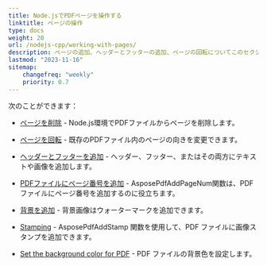 ```yaml
---
title: Node.jsでPDFページを操作する
linktitle: ページの操作
type: docs
weight: 20
url: /nodejs-cpp/working-with-pages/
description: ページの追加、ヘッダーとフッターの追加、ページの回転についてこのセクションで知ることができます。Aspose.PDF for Node.js via C++がこのトピックのすべての詳細を説明します。
lastmod: "2023-11-16"
sitemap:
    changefreq: "weekly"
    priority: 0.7
---
```


次のことができます：

- [ページを削除](/pdf/nodejs-cpp/delete-pages/) - Node.js環境でPDFファイルからページを削除します。
- [ページを回転](/pdf/nodejs-cpp/rotate-pages/) - 既存のPDFファイル内のページの向きを変更できます。
- [ヘッダーとフッターを追加](/pdf/nodejs-cpp/add-headers-and-footers-of-pdf-file/) - ヘッダー、フッター、またはその両方にテキストや画像を追加します。
- [PDFファイルにページ番号を追加](/pdf/nodejs-cpp/add-page-number/) - AsposePdfAddPageNum関数は、PDFファイルにページ番号を追加するのに役立ちます。

- [背景を追加](/pdf/nodejs-cpp/add-background/) - 背景画像はウォーターマークを追加できます。
- [Stamping](/pdf/nodejs-cpp/stamping/) - AsposePdfAddStamp 関数を使用して、PDF ファイルに画像スタンプを追加できます。
- [Set the background color for PDF](/pdf/nodejs-cpp/set-background-color/) - PDF ファイルの背景色を設定します。